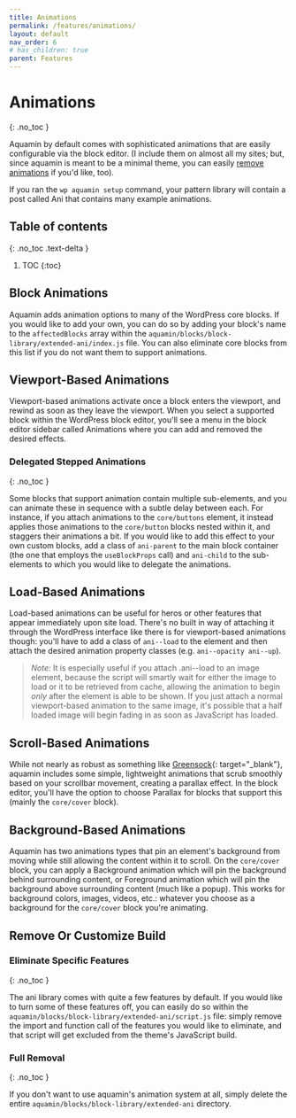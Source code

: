 ```yaml
---
title: Animations
permalink: /features/animations/
layout: default
nav_order: 6
# has_children: true
parent: Features
---
```



# Animations
{: .no_toc }

Aquamin by default comes with sophisticated animations that are easily configurable via the block editor. (I include them on almost all my sites; but, since aquamin is meant to be a minimal theme, you can easily [remove animations](#remove-or-customize-build) if you'd like, too).

If you ran the `wp aquamin setup` command, your pattern library will contain a post called Ani that contains many example animations.

## Table of contents
{: .no_toc .text-delta }

1. TOC
{:toc}

## Block Animations

Aquamin adds animation options to many of the WordPress core blocks. If you would like to add your own, you can do so by adding your block's name to the `affectedBlocks` array within the `aquamin/blocks/block-library/extended-ani/index.js` file. You can also eliminate core blocks from this list if you do not want them to support animations.

## Viewport-Based Animations

Viewport-based animations activate once a block enters the viewport, and rewind as soon as they leave the viewport. When you select a supported block within the WordPress block editor, you'll see a menu in the block editor sidebar called Animations where you can add and removed the desired effects.

### Delegated Stepped Animations
{: .no_toc }

Some blocks that support animation contain multiple sub-elements, and you can animate these in sequence with a subtle delay between each. For instance, if you attach animations to the `core/buttons` element, it instead applies those animations to the `core/button` blocks nested within it, and staggers their animations a bit. If you would like to add this effect to your own custom blocks, add a class of `ani-parent` to the main block container (the one that employs the `useBlockProps` call) and `ani-child` to the sub-elements to which you would like to delegate the animations.

## Load-Based Animations

Load-based animations can be useful for heros or other features that appear immediately upon site load. There's no built in way of attaching it through the WordPress interface like there is for viewport-based animations though: you'll have to add a class of `ani--load` to the element and then attach the desired animation property classes (e.g. `ani--opacity ani--up`). 

> _Note:_ It is especially useful if you attach .ani--load to an image element, because the script will smartly wait for either the image to load or it to be retrieved from cache, allowing the animation to begin _only_ after the element is able to be shown. If you just attach a normal viewport-based animation to the same image, it's possible that a half loaded image will begin fading in as soon as JavaScript has loaded.

## Scroll-Based Animations

While not nearly as robust as something like [Greensock](https://greensock.com/){: target="_blank"}, aquamin includes some simple, lightweight animations that scrub smoothly based on your scrollbar movement, creating a parallax effect. In the block editor, you'll have the option to choose Parallax for blocks that support this (mainly the `core/cover` block).

## Background-Based Animations

Aquamin has two animations types that pin an element's background from moving while still allowing the content within it to scroll. On the `core/cover` block, you can apply a Background animation which will pin the background behind surrounding content, or Foreground animation which will pin the background above surrounding content (much like a popup). This works for background colors, images, videos, etc.: whatever you choose as a background for the `core/cover` block you're animating.

## Remove Or Customize Build

### Eliminate Specific Features
{: .no_toc }

The ani library comes with quite a few features by default. If you would like to turn some of these features off, you can easily do so within the `aquamin/blocks/block-library/extended-ani/script.js` file: simply remove the import and function call of the features you would like to eliminate, and that script will get excluded from the theme's JavaScript build.

### Full Removal
{: .no_toc }

If you don't want to use aquamin's animation system at all, simply delete the entire `aquamin/blocks/block-library/extended-ani` directory.